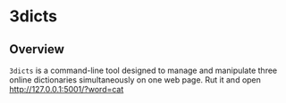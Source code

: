 # 3dicts

## Overview
`3dicts` is a command-line tool designed to manage and manipulate three online dictionaries simultaneously on one web page. Rut it and open http://127.0.0.1:5001/?word=cat

